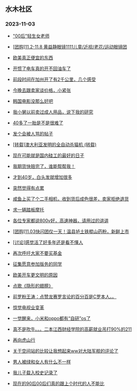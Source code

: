 ## 水木社区 
### 2023-11-03

+ ["00后"轻生女老师](https://www.mysmth.net/nForum/article/FamilyLife/1766458024)

+ [[团购]11.2-11.8 黄益静眼镜1111儿童/近视/老花/运动眼镜团](https://www.mysmth.net/nForum/article/ADAgent_TG/1311763)

+ [欧美真正便宜的东西](https://www.mysmth.net/nForum/article/Travel/964536)

+ [开惯了电车真的开不回油车了](https://www.mysmth.net/nForum/article/GreenAuto/1397350)

+ [前段时间在加州开了有2千公里，几个感受](https://www.mysmth.net/nForum/article/AutoWorld/1944715206)

+ [今晚去跟卖家谈价格，小紧张](https://www.mysmth.net/nForum/article/OurEstate/2890209)

+ [韩国电影没那么好吧](https://www.mysmth.net/nForum/article/Movie/3548575)

+ [我小舅以前卖过成人用品，说下我的研究](https://www.mysmth.net/nForum/article/WorkLife/3430327)

+ [40多了一胎是不是很难了](https://www.mysmth.net/nForum/article/Pregnancy/1515856)

+ [发个会被人骂的帖子](https://www.mysmth.net/nForum/article/Age/20316432)

+ [[转载]澳大利亚发明的全自动杀猫机 (转载)](https://www.mysmth.net/nForum/article/Joke/4136827)

+ [现在可能就是国内硅工的最好的日子](https://www.mysmth.net/nForum/article/METech/463297)

+ [我期货快赔完了，谁能帮帮我！](https://www.mysmth.net/nForum/article/FuturesForex/845727)

+ [才到40岁，白头发就增加很多](https://www.mysmth.net/nForum/article/TCM/212052)

+ [突然觉得有点累](https://www.mysmth.net/nForum/article/Age/20316536)

+ [咸鱼上买了个二手相机，收到货后成色很差，卖家拒绝退货](https://www.mysmth.net/nForum/article/SecondDigi/2256997)

+ [求一辆踏板摩托](https://www.mysmth.net/nForum/article/Motorbike/258119)

+ [各位专家都说800v好，高速神器，请用过的讲讲](https://www.mysmth.net/nForum/article/GreenAuto/1398295)

+ [[团购]11.03快闪团仅一天！温县垆土铁棍山药粉，新鲜上市](https://www.mysmth.net/nForum/article/ADAgent_TG/1311867)

+ [[讨论]感觉活了好多年还是看不懂人](https://www.mysmth.net/nForum/article/FamilyLife/1766459309)

+ [再次呼吁大家不要买基金](https://www.mysmth.net/nForum/article/Stock/10693079)

+ [征集愿意参加版务的同学](https://www.mysmth.net/nForum/article/Joke/4136616)

+ [欧美开车更文明的原因](https://www.mysmth.net/nForum/article/AutoWorld/1944716371)

+ [点歌《隐形的翅膀》](https://www.mysmth.net/nForum/article/OldSongs/401085)

+ [前罗粉王涛：点赞龙赛罗言论的百分百是C罗本人。。](https://www.mysmth.net/nForum/article/WorldSoccer/18066972)

+ [惊觉电视业变革](https://www.mysmth.net/nForum/article/DigiHome/1245102)

+ [一觉醒来，小米和oppo都有“自研”os了](https://www.mysmth.net/nForum/article/ITExpress/2501176)

+ [真不是吹牛。。。二本江西财经学院的高薪就业吊打90%的211](https://www.mysmth.net/nForum/article/GaoKao/542111)

+ [再向虎山行](https://www.mysmth.net/nForum/article/OldSongs/401748)

+ [关于空间站的比较让我想起来ww对大陆军舰的评论了](https://www.mysmth.net/nForum/article/Aero/412941)

+ [男人被绿和女人有什么不一样](https://www.mysmth.net/nForum/article/Divorce/2047049)

+ [我儿子载入校史记录了](https://www.mysmth.net/nForum/article/ChildEducation/2303118)

+ [现在的90后00后们真的跟上个时代的人不能比](https://www.mysmth.net/nForum/article/WorkLife/3430697)


